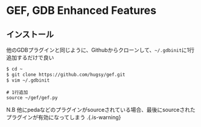<!-- TITLE: Gef -->
<!-- SUBTITLE: A quick summary of Gef -->

# GEF, GDB Enhanced Features

## インストール

他のGDBプラグインと同じように、Githubからクローンして、`~/.gdbinit`に1行追加するだけで良い

```sh
$ cd ~
$ git clone https://github.com/hugsy/gef.git
$ vim ~/.gdbinit
```

```vim
# 1行追加
source ~/gef/gef.py
```

N.B 他にpedaなどのプラグインがsourceされている場合、最後にsourceされたプラグインが有効になってしまう
.{.is-warning}